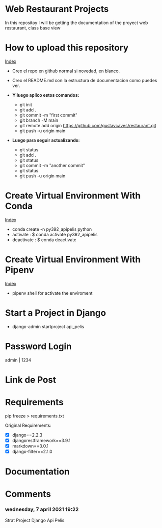 # Web Restaurant Projects

In this repositoy I will be getting the documentation of the proyect web restaurant, class base view

# How to upload this repository

[Index](#Index)

- Creo el repo en github normal si novedad, en blanco.
- Creo el README.md con la estructura de documentacion como puedes ver.
- **Y luego aplico estos comandos:**

  - git init
  - git add .
  - git commit -m "first commit"
  - git branch -M main
  - git remote add origin https://github.com/gustavcaves/restaurant.git
  - git push -u origin main
- **Luego para seguir actualizando:**

  - git status
  - git add .
  - git status
  - git commit -m "another commit"
  - git status
  - git push -u origin main

# Create Virtual Environment With Conda

[Index](#Index)

- conda create -n py392_apipelis python
- activate : $ conda activate py392_apipelis
- deactivate : $ conda deactivate

# Create Virtual Environment With Pipenv

[Index](#Index)

- pipenv shell for activate the enviroment

# Start a Project in Django

- django-admin startproject api_pelis

# Password Login

admin | 1234

# Link de Post

# Requirements

pip freeze > requirements.txt

Original Requirements:

* [X] django==2.2.3
* [X] djangorestframework==3.9.1
* [X] markdown==3.0.1
* [X] django-filter==2.1.0

# Documentation 


# Comments

### wednesday, 7 april 2021 19:22

Strat Project Django Api Pelis
